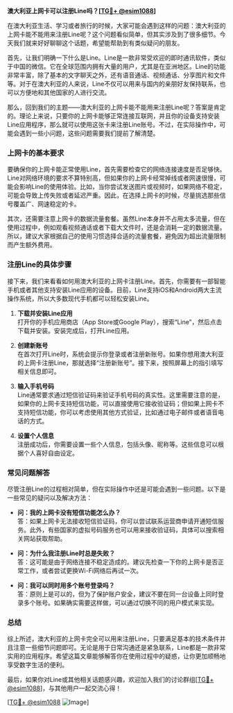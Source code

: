 **澳大利亚上网卡可以注册Line吗？[[TG💪+ @esim1088](https://t.me/s/esim1088)]**

在澳大利亚生活、学习或者旅行的时候，大家可能会遇到这样的问题：澳大利亚的上网卡能不能用来注册Line呢？这个问题看似简单，但其实涉及到了很多细节。今天我们就来好好聊聊这个话题，希望能帮助到有类似疑问的朋友。

首先，让我们明确一下什么是Line。Line是一款非常受欢迎的即时通讯软件，类似于中国的微信。它在全球范围内拥有大量的用户，尤其是在亚洲地区。Line的功能非常丰富，除了基本的文字聊天之外，还有语音通话、视频通话、分享图片和文件等。对于在澳大利亚的人来说，Line不仅可以用来与国内的亲朋好友保持联系，也可以方便地和其他国家的人进行交流。

那么，回到我们的主题——澳大利亚的上网卡能不能用来注册Line呢？答案是肯定的。理论上来说，只要你的上网卡能够正常连接互联网，并且你的设备支持安装Line应用程序，那么就可以使用这张卡来注册Line账号。不过，在实际操作中，可能会遇到一些小问题，这些问题需要我们提前了解清楚。

### 上网卡的基本要求

要确保你的上网卡能正常使用Line，首先需要检查它的网络连接速度是否足够快。Line对网络环境的要求不算特别高，但如果你的上网卡经常掉线或者网速很慢，可能会影响Line的使用体验。比如，当你尝试发送图片或视频时，如果网络不稳定，可能会导致上传失败或者延迟严重。因此，在选择上网卡的时候，尽量挑选那些信号覆盖广、网速稳定的卡。

其次，还需要注意上网卡的数据流量套餐。虽然Line本身并不占用太多流量，但在使用过程中，例如观看视频通话或者下载大文件时，还是会消耗一定的数据流量。所以，建议大家根据自己的使用习惯选择合适的流量套餐，避免因为超出流量限制而产生额外费用。

### 注册Line的具体步骤

接下来，我们来看看如何用澳大利亚的上网卡注册Line。首先，你需要有一部智能手机或者其他支持安装Line应用的设备。目前，Line支持iOS和Android两大主流操作系统，所以大多数现代手机都可以轻松安装Line。

1. **下载并安装Line应用**  
   打开你的手机应用商店（App Store或Google Play），搜索“Line”，然后点击下载并安装。安装完成后，打开Line应用。

2. **创建新账号**  
   在首次打开Line时，系统会提示你登录或者注册新账号。如果你想用澳大利亚的上网卡注册Line，那就选择“注册新账号”。接下来，按照屏幕上的指引填写相关信息即可。

3. **输入手机号码**  
   Line通常要求通过短信验证码来验证手机号码的真实性。这里需要注意的是，如果你的上网卡支持短信功能，可以直接使用它接收验证码；但如果上网卡不支持短信功能，你可以考虑使用其他方式验证，比如通过电子邮件或者语音电话的方式。

4. **设置个人信息**  
   注册成功后，你需要设置一些个人信息，包括头像、昵称等。这些信息可以根据个人喜好自由设定。

### 常见问题解答

尽管注册Line的过程相对简单，但在实际操作中还是可能会遇到一些问题。以下是一些常见的疑问以及解决方法：

- **问：我的上网卡没有短信功能怎么办？**  
  答：如果上网卡无法接收短信验证码，你可以尝试联系运营商申请开通短信服务。此外，有些国家的虚拟号码服务也可以用来接收验证码，具体可以搜索相关网站获取帮助。

- **问：为什么我注册Line时总是失败？**  
  答：这可能是由于网络连接不稳定造成的。建议先检查一下你的上网卡是否正常工作，或者尝试更换Wi-Fi网络后再试一次。

- **问：我可以同时用多个账号登录吗？**  
  答：原则上是可以的，但为了保护账户安全，建议不要在同一台设备上同时登录多个账号。如果确实需要这样做，可以通过切换不同的用户模式来实现。

### 总结

综上所述，澳大利亚的上网卡完全可以用来注册Line，只要满足基本的技术条件并且注意一些细节问题即可。无论是用于日常沟通还是紧急联系，Line都是一款非常实用的应用程序。希望这篇文章能够解答你在使用过程中的疑惑，让你更加顺畅地享受数字生活的便利。

最后，如果你对Line或其他相关话题感兴趣，欢迎加入我们的讨论群组[[TG💪+ @esim1088](https://t.me/s/esim1088)]，与其他用户一起交流心得！  

[[TG💪+ @esim1088](https://t.me/s/esim1088) ![Image](https://i.postimg.cc/4NQfJmqS/Snipaste-2025-05-13-00-14-12.png)]